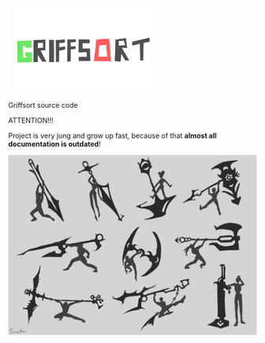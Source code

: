 <img src="assets/sprites/go_logo.svg" width="300">

Griffsort source code


ATTENTION!!!

Project is very jung and grow up fast, because of that **almost all documentation is outdated**!

<img src="assets/sprites/hummer_girl.jpg" width="900">
